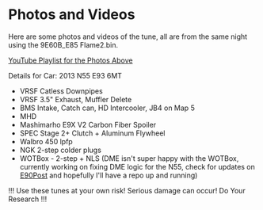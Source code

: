 # Photos and Videos
Here are some photos and videos of the tune, all are from the same night using the 9E60B_E85 Flame2.bin. 

[YouTube Playlist for the Photos Above](https://www.youtube.com/playlist?list=PLKg73mwuji7IDyG0tZAr_OCSa9CzV2bDg)

Details for Car: 2013 N55 E93 6MT
* VRSF Catless Downpipes
* VRSF 3.5" Exhaust, Muffler Delete
* BMS Intake, Catch can, HD Intercooler, JB4 on Map 5
* MHD
* Mashimarho E9X V2 Carbon Fiber Spoiler
* SPEC Stage 2+ Clutch + Aluminum Flywheel
* Walbro 450 lpfp
* NGK 2-step colder plugs
* WOTBox - 2-step + NLS (DME isn't super happy with the WOTBox, currently working on fixing DME logic for the N55, check for updates on [E90Post](https://www.e90post.com/forums/showthread.php?t=1699889) and hopefully I'll have a repo up and running)

!!! Use these tunes at your own risk! Serious damage can occur! Do Your Research !!!